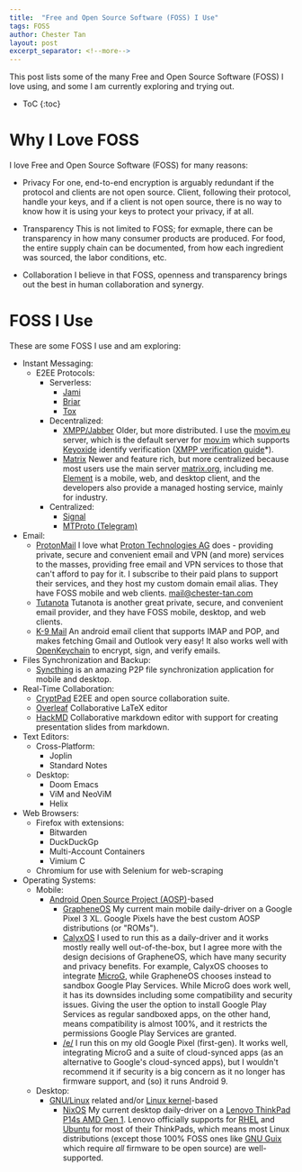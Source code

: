 ```yaml
---
title:  "Free and Open Source Software (FOSS) I Use"
tags: FOSS
author: Chester Tan
layout: post
excerpt_separator: <!--more-->
---
```


This post lists some of the many Free and Open Source Software \(FOSS\) I love using, and some I am currently exploring and trying out. 

<!--more-->

* ToC
{:toc}

# Why I Love FOSS

I love Free and Open Source Software (FOSS) for many reasons:

* Privacy
  For one, end-to-end encryption is arguably redundant if the protocol and clients are not open source. Client, following their protocol, handle your keys, and if a client is not open source, there is no way to know how it is using your keys to protect your privacy, if at all.

* Transparency
  This is not limited to FOSS; for exmaple, there can be transparency in how many consumer products are produced. For food, the entire supply chain can be documented, from how each ingredient was sourced, the labor conditions, etc.

* Collaboration
  I believe in that FOSS, openness and transparency brings out the best in human collaboration and synergy.

# FOSS I Use

These are some FOSS I use and am exploring:

* Instant Messaging:
  * E2EE Protocols:
    * Serverless:
      * [Jami](https://jami.net)
      * [Briar](https://briarproject.org/)
      * [Tox](https://tox.chat/)
    * Decentralized:
      * [XMPP/Jabber](https://xmpp.org)
        Older, but more distributed. I use the [movim.eu](https://movim.eu) server, which is the default server for [mov.im](https:mov.im) which supports [Keyoxide](https://keyoxide.org) identify verification \([XMPP verification guide](https://keyoxide.org/guides/xmpp)*\).
      * [Matrix](https://matrix.org)
        Newer and feature rich, but more centralized because most users use the main server [matrix.org](https://matrix.org), including me. [Element](https://element.io) is a mobile, web, and desktop client, and the developers also provide a managed hosting service, mainly for industry.
    * Centralized:
      * [Signal](https://signal.org)
      * [MTProto \(Telegram\)](https://telegram.org)
* Email:
  * [ProtonMail](https://protonmail.com)
    I love what [Proton Technologies AG](https://en.wikipedia.org/wiki/Proton_Technologies) does - providing private, secure and convenient email and VPN \(and more\) services to the masses, providing free email and VPN services to those that can't afford to pay for it. I subscribe to their paid plans to support their services, and they host my custom domain email alias. They have FOSS mobile and web clients. [mail@chester-tan.com](mailto:mail@chester-tan.com)
  * [Tutanota](https://tutanota.com)
    Tutanota is another great private, secure, and convenient email provider, and they have FOSS mobile, desktop, and web clients. 
  * [K-9 Mail](https://k9mail.app/)
    An android email client that supports IMAP and POP, and makes fetching Gmail and Outlook very easy! It also works well with [OpenKeychain](https://www.openkeychain.org/) to encrypt, sign, and verify emails.
* Files Synchronization and Backup:
  * [Syncthing](https://syncthing.net) is an amazing P2P file synchronization application for mobile and desktop.
* Real-Time Collaboration:
  * [CryptPad](https://cryptpad.fr)
  E2EE and open source collaboration suite.
  * [Overleaf](https://overleaf.com)
  Collaborative LaTeX editor
  * [HackMD](https://hackmd.io)
  Collaborative markdown editor with support for creating presentation slides from markdown.
* Text Editors:
  * Cross-Platform:
    * Joplin
    * Standard Notes
  * Desktop:
    * Doom Emacs
    * ViM and NeoViM
    * Helix
* Web Browsers:
  * Firefox with extensions:
    * Bitwarden
    * DuckDuckGp
    * Multi-Account Containers
    * Vimium C
  * Chromium for use with Selenium for web-scraping
* Operating Systems:
  * Mobile:
    * [Android Open Source Project \(AOSP\)](https://source.android.com/)-based
      * [GrapheneOS](https://grapheneos.org)
      My current main mobile daily-driver on a Google Pixel 3 XL. Google Pixels have the best custom AOSP distributions (or \"ROMs\").
      * [CalyxOS](https://calyxos.org/)
      I used to run this as a daily-driver and it works mostly really well out-of-the-box, but I agree more with the design decisions of GrapheneOS, which have many security and privacy benefits. For example, CalyxOS chooses to integrate [MicroG](https://microg.org/), while GrapheneOS chooses instead to sandbox Google Play Services. While MicroG does work well, it has its downsides including some compatibility and security issues. Giving the user the option to install Google Play Services as regular sandboxed apps, on the other hand, means compatibility is almost 100%, and it restricts the permissions Google Play Services are granted. 
      * [/e/](https://e.foundation/)
      I run this on my old Google Pixel \(first-gen\). It works well, integrating MicroG and a suite of cloud-synced apps (as an alternative to Google's cloud-synced apps), but I wouldn't recommend it if security is a big concern as it no longer has firmware support, and \(so\) it runs Android 9. 
  * Desktop:
    * [GNU/Linux](https://en.wikipedia.org/wiki/Linux) related and/or [Linux kernel](https://en.wikipedia.org/wiki/Linux_kernel)-based
      * [NixOS](https://nixos.org)
      My current desktop daily-driver on a [Lenovo ThinkPad P14s AMD Gen 1](https://www.lenovo.com/sg/en/laptops/thinkpad/thinkpad-p-series/P14s-AMD-G1/p/22WSP144SA1). Lenovo officially supports for [RHEL](https://www.redhat.com/en/technologies/linux-platforms/enterprise-linux) and [Ubuntu](https://ubuntu.com/) for most of their ThinkPads, which means most Linux distributions \(except those 100% FOSS ones like [GNU Guix](http://guix.gnu.org/) which require *all* firmware to be open source\) are well-supported.
